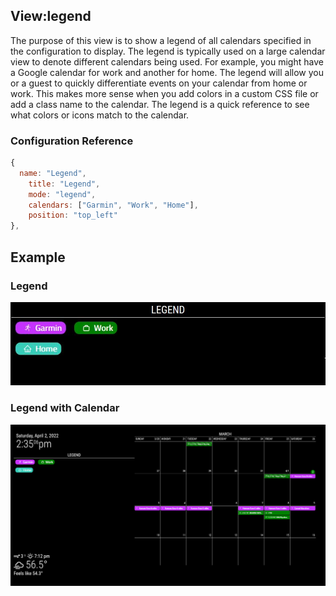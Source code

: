 <!-- markdownlint-disable-file MD041 -->

## View:legend

The purpose of this view is to show a legend of all calendars specified in the
configuration to display. The legend is typically used on a large calendar view
to denote different calendars being used. For example, you might have a Google
calendar for work and another for home. The legend will allow you or a guest to
quickly differentiate events on your calendar from home or work. This makes more
sense when you add colors in a custom CSS file or add a class name to the
calendar. The legend is a quick reference to see what colors or icons match to
the calendar.

### Configuration Reference
```js
{
  name: "Legend",
    title: "Legend",
    mode: "legend",
    calendars: ["Garmin", "Work", "Home"],
    position: "top_left"
},
```

## Example

### Legend
![legend](legend.jpg)

### Legend with Calendar
![Full Legend Calendar Example](legend-full-example.png)
